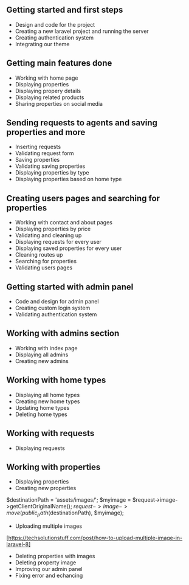 ## Getting started and first steps

-   Design and code for the project
-   Creating a new laravel project and running the server
-   Creating authentication system
-   Integrating our theme

## Getting main features done

-   Working with home page
-   Displaying properties
-   Displaying propery details
-   Displaying related products
-   Sharing properties on social media

## Sending requests to agents and saving properties and more

-   Inserting requests
-   Validating request form
-   Saving properties
-   Validating saving properties
-   Displaying properties by type
-   Displaying properties based on
    home type

## Creating users pages and searching for properties

-   Working with contact and about pages
-   Displaying properties by price
-   Validating and cleaning up
-   Displaying requests for every user
-   Displaying saved properties for every
    user
-   Cleaning routes up
-   Searching for properties
-   Validating users pages

## Getting started with admin panel

-   Code and design for admin panel
-   Creating custom login system
-   Validating authentication system

## Working with admins section

-   Working with index page
-   Displaying all admins
-   Creating new admins

## Working with home types

-   Displaying all home types
-   Creating new home types
-   Updating home types
-   Deleting home types

## Working with requests

-   Displaying requests

## Working with properties

-   Displaying properties
-   Creating new properties

$destinationPath = 'assets/images/';
        $myimage = $request->image->getClientOriginalName();
        $request->image->move(public_path($destinationPath), $myimage);

-   Uploading multiple images

[https://techsolutionstuff.com/post/how-to-upload-multiple-image-in-laravel-8]

- Deleting properties with images
- Deleting property image
- Improving our admin panel
- Fixing error and echancing
